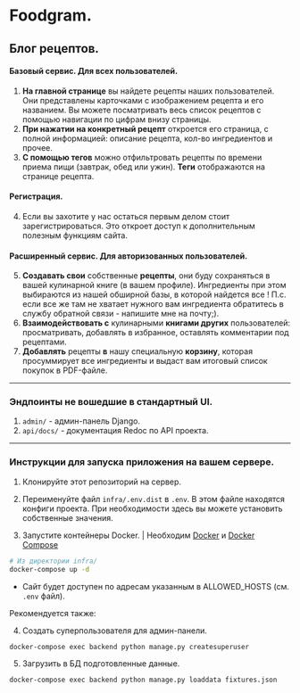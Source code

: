 # Foodgram.
## Блог рецептов.
#### Базовый сервис. Для всех пользователей.
1. **На главной странице** вы найдете рецепты наших пользователей. Они представлены карточками с изображением рецепта и его названием. Вы можете посматривать весь список рецептов с помощью навигации по цифрам внизу страницы.
2. **При нажатии на конкретный рецепт** откроется его страница, с полной информацией: описание рецепта, кол-во ингредиентов и прочее.
3. **С помощью тегов** можно отфильтровать рецепты по времени приема пищи (завтрак, обед или ужин). **Теги** отображаются на странице рецепта.
#### Регистрация.
4. Если вы захотите у нас остаться первым делом стоит зарегистрироваться. Это откроет доступ к дополнительным полезным функциям сайта.
#### Расширенный сервис. Для авторизованных пользователей.
5. **Создавать свои** собственные **рецепты**, они буду сохраняться в вашей кулинарной книге (в вашем профиле). Ингредиенты при этом выбираются из нашей обширной базы, в которой найдется все ! 
   П.с. если все же там не хватает нужного вам ингредиента обратитесь в службу обратной связи - напишите мне на почту;). 
6. **Взаимодействовать с** кулинарными **книгами других** пользователей: просматривать, добавлять в избранное, оставлять комментарии под рецептами.
7. **Добавлять** рецепты **в** нашу специальную **корзину**, которая просуммирует все ингредиенты и выдаст вам итоговый список покупок в PDF-файле.
---
### Эндпоинты не вошедшие в стандартный UI.
1. `admin/` - админ-панель Django.
2. `api/docs/` - документация Redoc по API проекта.
---
### Инструкции для запуска приложения на вашем сервере.

1. Клонируйте этот репозиторий на сервер.

2. Переименуйте файл `infra/.env.dist` в `.env`. В этом файле находятся конфиги проекта. При необходимости здесь вы можете установить собственные значения.

3. Запустите контейнеры Docker. | Необходим [Docker](https://www.docker.com/get-started/) и [Docker Compose](https://docs.docker.com/compose/install/standalone/)
```bash
# Из директории infra/
docker-compose up -d
```

* Сайт будет доступен по адресам указанным в ALLOWED_HOSTS (см. `.env` файл).

Рекомендуется также:

4. Создать суперпользователя для админ-панели.
```
docker-compose exec backend python manage.py createsuperuser 
```

5. Загрузить в БД подготовленные данные.
```
docker-compose exec backend python manage.py loaddata fixtures.json
```
